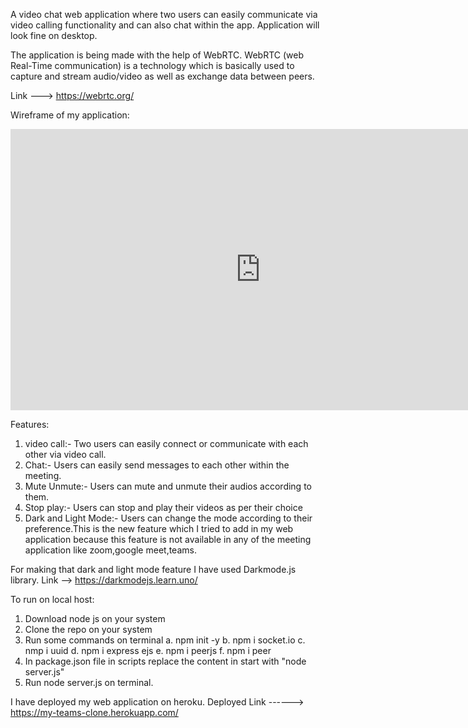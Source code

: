 A video chat web application where two users can easily communicate via video calling functionality and can also chat within the app. Application will look fine on desktop.

The application is being made with the help of WebRTC. WebRTC (web Real-Time communication) is a technology which is basically used to capture and stream audio/video as well as exchange data between peers.

Link --->  https://webrtc.org/

Wireframe of my application:
<iframe style="border:none" width="800" height="450" src="https://whimsical.com/embed/7LkmDNV1VEpZhh32xwsiK2"></iframe>

Features:
1. video call:- Two users can easily connect or communicate with each other via video call.
2. Chat:- Users can easily send messages to each other within the meeting.
3. Mute Unmute:- Users can mute and unmute their audios according to them.
4. Stop play:- Users can stop and play their videos as per their choice
5. Dark and Light Mode:- Users can change the mode according to their preference.This is the new feature which I tried to add in my web application because this feature is not available in any of the meeting application like zoom,google meet,teams.

For making that dark and light mode feature I have used Darkmode.js library.
Link --> https://darkmodejs.learn.uno/

To run on local host:
1. Download node js on your system
2. Clone the repo on your system
3. Run some commands on terminal
  a. npm init -y
  b. npm i socket.io
  c. nmp i uuid
  d. npm i express ejs
  e. npm i peerjs
  f. npm i peer
4. In package.json file in scripts replace the content in start with "node server.js"
5. Run node server.js on terminal. 

I have deployed my web application on heroku.
Deployed Link   ------> https://my-teams-clone.herokuapp.com/



